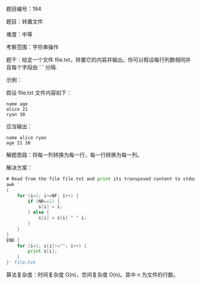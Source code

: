 题目编号：194

题目：转置文件

难度：中等

考察范围：字符串操作

题干：给定一个文件 file.txt，转置它的内容并输出。你可以假设每行列数相同并且每个字段由 ' ' 分隔.

示例：

假设 file.txt 文件内容如下：

```
name age
alice 21
ryan 30
```

应当输出：

```
name alice ryan
age 21 30
```

解题思路：将每一列转换为每一行，每一行转换为每一列。

解决方案：

```go
# Read from the file file.txt and print its transposed content to stdout.
awk '
{
    for (i=1; i<=NF; i++) {
        if (NR==1) {
            s[i] = i;
        } else {
            s[i] = s[i] " " i;
        }
    }
}
END {
    for (i=1; s[i]!=""; i++) {
        print s[i];
    }
}' file.txt
```

算法复杂度：时间复杂度 O(n)，空间复杂度 O(n)。其中 n 为文件的行数。